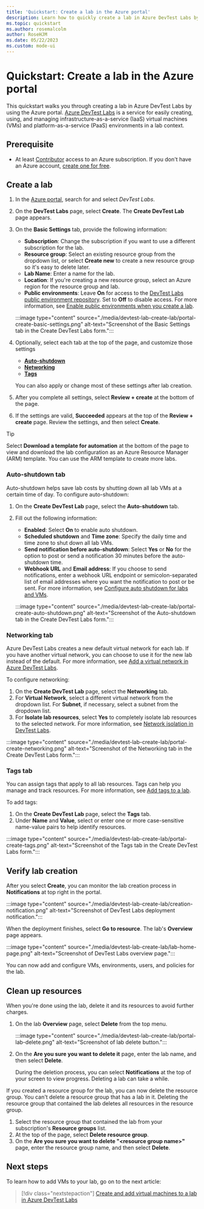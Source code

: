 ```yaml
---
title: 'Quickstart: Create a lab in the Azure portal'
description: Learn how to quickly create a lab in Azure DevTest Labs by using the Azure portal.
ms.topic: quickstart
ms.author: rosemalcolm
author: RoseHJM
ms.date: 05/22/2023
ms.custom: mode-ui
---
```


# Quickstart: Create a lab in the Azure portal

This quickstart walks you through creating a lab in Azure DevTest Labs by using the Azure portal. [Azure DevTest Labs](https://azure.microsoft.com/services/devtest-lab) is a service for easily creating, using, and managing infrastructure-as-a-service (IaaS) virtual machines (VMs) and platform-as-a-service (PaaS) environments in a lab context.

## Prerequisite

- At least [Contributor](../role-based-access-control/built-in-roles.md#contributor) access to an Azure subscription. If you don't have an Azure account, [create one for free](https://azure.microsoft.com/free/?WT.mc_id=A261C142F).

## Create a lab

1. In the [Azure portal](https://portal.azure.com), search for and select *DevTest Labs*.
1. On the **DevTest Labs** page, select **Create**. The **Create DevTest Lab** page appears.
1. On the **Basic Settings** tab, provide the following information:
   - **Subscription**: Change the subscription if you want to use a different subscription for the lab.
   - **Resource group**: Select an existing resource group from the dropdown list, or select **Create new** to create a new resource group so it's easy to delete later.
   - **Lab Name**: Enter a name for the lab.
   - **Location**: If you're creating a new resource group, select an Azure region for the resource group and lab.
   - **Public environments**: Leave **On** for access to the [DevTest Labs public environment repository](https://github.com/Azure/azure-devtestlab/tree/master/Environments). Set to **Off** to disable access. For more information, see [Enable public environments when you create a lab](devtest-lab-create-environment-from-arm.md#enable-public-environments-when-you-create-a-lab).

   :::image type="content" source="./media/devtest-lab-create-lab/portal-create-basic-settings.png" alt-text="Screenshot of the Basic Settings tab in the Create DevTest Labs form.":::

1. Optionally, select each tab at the top of the page, and customize those settings
   - [**Auto-shutdown**](#auto-shutdown-tab)
   - [**Networking**](#networking-tab)
   - [**Tags**](#tags-tab) 

   You can also apply or change most of these settings after lab creation.
1. After you complete all settings, select **Review + create** at the bottom of the page.
1. If the settings are valid, **Succeeded** appears at the top of the **Review + create** page. Review the settings, and then select **Create**.

> [!TIP]
> Select **Download a template for automation** at the bottom of the page to view and download the lab configuration as an Azure Resource Manager (ARM) template. You can use the ARM template to create more labs.

### Auto-shutdown tab

Auto-shutdown helps save lab costs by shutting down all lab VMs at a certain time of day. To configure auto-shutdown:

1. On the **Create DevTest Lab** page, select the **Auto-shutdown** tab.
1. Fill out the following information:
   - **Enabled**: Select **On** to enable auto shutdown.
   - **Scheduled shutdown** and **Time zone**: Specify the daily time and time zone to shut down all lab VMs.
   - **Send notification before auto-shutdown**: Select **Yes** or **No** for the option to post or send a notification 30 minutes before the auto-shutdown time.
   - **Webhook URL** and **Email address**: If you choose to send notifications, enter a webhook URL endpoint or semicolon-separated list of email addresses where you want the notification to post or be sent. For more information, see [Configure auto shutdown for labs and VMs](devtest-lab-auto-shutdown.md).

   :::image type="content" source="./media/devtest-lab-create-lab/portal-create-auto-shutdown.png" alt-text="Screenshot of the Auto-shutdown tab in the Create DevTest Labs form.":::

### Networking tab

Azure DevTest Labs creates a new default virtual network for each lab. If you have another virtual network, you can choose to use it for the new lab instead of the default. For more information, see [Add a virtual network in Azure DevTest Labs](devtest-lab-configure-vnet.md).

To configure networking:

1. On the **Create DevTest Lab** page, select the **Networking** tab.
1. For **Virtual Network**, select a different virtual network from the dropdown list. For **Subnet**, if necessary, select a subnet from the dropdown list.
1. For **Isolate lab resources**, select **Yes** to completely isolate lab resources to the selected network. For more information, see [Network isolation in DevTest Labs](network-isolation.md).

:::image type="content" source="./media/devtest-lab-create-lab/portal-create-networking.png" alt-text="Screenshot of the Networking tab in the Create DevTest Labs form.":::

### Tags tab

You can assign tags that apply to all lab resources. Tags can help you manage and track resources. For more information, see [Add tags to a lab](devtest-lab-add-tag.md).

To add tags:

1. On the **Create DevTest Lab** page, select the **Tags** tab.
1. Under **Name** and **Value**, select or enter one or more case-sensitive name-value pairs to help identify resources.

:::image type="content" source="./media/devtest-lab-create-lab/portal-create-tags.png" alt-text="Screenshot of the Tags tab in the Create DevTest Labs form.":::

## Verify lab creation

After you select **Create**, you can monitor the lab creation process in **Notifications** at top right in the portal.

:::image type="content" source="./media/devtest-lab-create-lab/creation-notification.png" alt-text="Screenshot of DevTest Labs deployment notification.":::

When the deployment finishes, select **Go to resource**. The lab's **Overview** page appears.

:::image type="content" source="./media/devtest-lab-create-lab/lab-home-page.png" alt-text="Screenshot of DevTest Labs overview page.":::

You can now add and configure VMs, environments, users, and policies for the lab.

## Clean up resources

When you're done using the lab, delete it and its resources to avoid further charges.

1. On the lab **Overview** page, select **Delete** from the top menu.

   :::image type="content" source="./media/devtest-lab-create-lab/portal-lab-delete.png" alt-text="Screenshot of lab delete button.":::

1. On the **Are you sure you want to delete it** page, enter the lab name, and then select **Delete**.

   During the deletion process, you can select **Notifications** at the top of your screen to view progress. Deleting a lab can take a while.

If you created a resource group for the lab, you can now delete the resource group. You can't delete a resource group that has a lab in it. Deleting the resource group that contained the lab deletes all resources in the resource group.

1. Select the resource group that contained the lab from your subscription's **Resource groups** list.
1. At the top of the page, select **Delete resource group**.
1. On the **Are you sure you want to delete "\<resource group name>"** page, enter the resource group name, and then select **Delete**.

## Next steps

To learn how to add VMs to your lab, go on to the next article:

> [!div class="nextstepaction"]
> [Create and add virtual machines to a lab in Azure DevTest Labs](devtest-lab-add-vm.md)